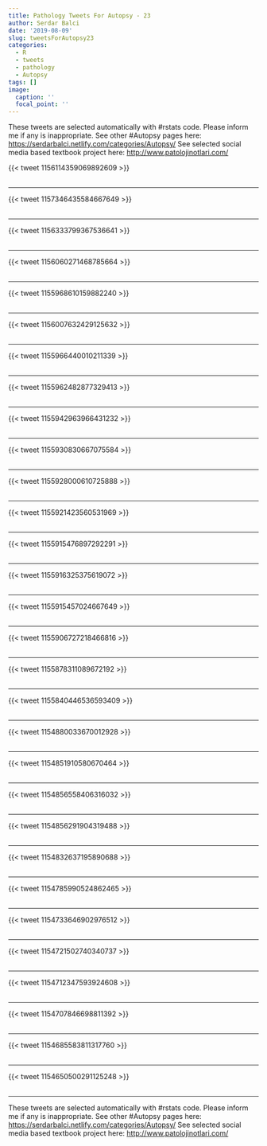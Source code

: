 ```yaml
---
title: Pathology Tweets For Autopsy - 23
author: Serdar Balci
date: '2019-08-09'
slug: tweetsForAutopsy23
categories:
  - R
  - tweets
  - pathology
  - Autopsy
tags: []
image:
  caption: ''
  focal_point: ''
---
```



These tweets are selected automatically with #rstats code. Please inform me if any is inappropriate.
See other #Autopsy pages here: https://serdarbalci.netlify.com/categories/Autopsy/ 
See selected social media based textbook project here: http://www.patolojinotlari.com/

{{< tweet 1156114359069892609 >}}
<br>
<br>
<hr>
{{< tweet 1157346435584667649 >}}
<br>
<br>
<hr>
{{< tweet 1156333799367536641 >}}
<br>
<br>
<hr>
{{< tweet 1156060271468785664 >}}
<br>
<br>
<hr>
{{< tweet 1155968610159882240 >}}
<br>
<br>
<hr>
{{< tweet 1156007632429125632 >}}
<br>
<br>
<hr>
{{< tweet 1155966440010211339 >}}
<br>
<br>
<hr>
{{< tweet 1155962482877329413 >}}
<br>
<br>
<hr>
{{< tweet 1155942963966431232 >}}
<br>
<br>
<hr>
{{< tweet 1155930830667075584 >}}
<br>
<br>
<hr>
{{< tweet 1155928000610725888 >}}
<br>
<br>
<hr>
{{< tweet 1155921423560531969 >}}
<br>
<br>
<hr>
{{< tweet 1155915476897292291 >}}
<br>
<br>
<hr>
{{< tweet 1155916325375619072 >}}
<br>
<br>
<hr>
{{< tweet 1155915457024667649 >}}
<br>
<br>
<hr>
{{< tweet 1155906727218466816 >}}
<br>
<br>
<hr>
{{< tweet 1155878311089672192 >}}
<br>
<br>
<hr>
{{< tweet 1155840446536593409 >}}
<br>
<br>
<hr>
{{< tweet 1154880033670012928 >}}
<br>
<br>
<hr>
{{< tweet 1154851910580670464 >}}
<br>
<br>
<hr>
{{< tweet 1154856558406316032 >}}
<br>
<br>
<hr>
{{< tweet 1154856291904319488 >}}
<br>
<br>
<hr>
{{< tweet 1154832637195890688 >}}
<br>
<br>
<hr>
{{< tweet 1154785990524862465 >}}
<br>
<br>
<hr>
{{< tweet 1154733646902976512 >}}
<br>
<br>
<hr>
{{< tweet 1154721502740340737 >}}
<br>
<br>
<hr>
{{< tweet 1154712347593924608 >}}
<br>
<br>
<hr>
{{< tweet 1154707846698811392 >}}
<br>
<br>
<hr>
{{< tweet 1154685583811317760 >}}
<br>
<br>
<hr>
{{< tweet 1154650500291125248 >}}
<br>
<br>
<hr>


These tweets are selected automatically with #rstats code. Please inform me if any is inappropriate.
See other #Autopsy pages here: https://serdarbalci.netlify.com/categories/Autopsy/ 
See selected social media based textbook project here: http://www.patolojinotlari.com/
